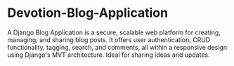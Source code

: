 # Devotion-Blog-Application
 A Django Blog Application is a secure, scalable web platform for creating, managing, and sharing blog posts. It offers user authentication, CRUD functionality, tagging, search, and comments, all within a responsive design using Django's MVT architecture. Ideal for sharing ideas and updates.
